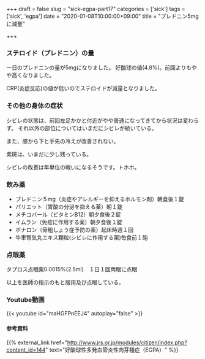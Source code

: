 +++
draft = false
slug = "sick-egpa-part17"
categories = ['sick']
tags = ['sick', 'egpa']
date = "2020-01-08T10:00:00+09:00"
title = "プレドニン5mgに減量"

+++

### ステロイド（プレドニン）の量
一日のプレドニンの量が5mgになりました。
好酸球の値(4.8%)。前回よりもやや高くなりました。

<!--more-->

CRP(炎症反応)の値が低いのでステロイドが減量となりました。

### その他の身体の症状

シビレの状態は、前回左足かかと付近がやや普通になってきてから状況は変わらず。
それ以外の部位についてはいまだにシビレが続いている。

また、膝から下と手先の冷えが改善されない。

紫斑は、いまだに少し残っている。

シビレの改善は年単位の戦いになるそうです。トホホ。

### 飲み薬
- プレドニン５mg（炎症やアレルギーを抑えるホルモン剤）朝食後１錠   
- パリエット（胃酸の分泌を抑える薬）朝１錠  
- メチコバール（ビタミンB12）朝夕食後２錠  
- イムラン（免疫に作用する薬）朝夕食後１錠  
- ボナロン（骨粗しょう症予防の薬）起床時週１回  
- 牛車腎気丸エキス顆粒(シビレに作用する薬)毎食前１砲

### 点眼薬
タプロス点眼薬0.0015%(2.5ml)　１日１回両眼に点眼  

以上を医師の指示のもと服用及び点眼している。

### Youtube動画

{{< youtube id="maHGFPnEEJ4" autoplay="false" >}}

#### 参考資料

{{% external_link href="http://www.jrs.or.jp/modules/citizen/index.php?content_id=144" text="好酸球性多発血管炎性肉芽種症（EGPA）" %}}
